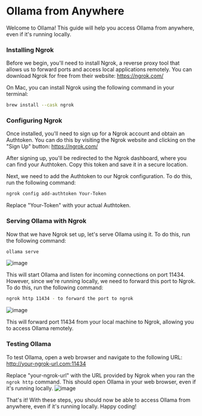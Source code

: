 # Ollama from Anywhere

Welcome to Ollama! This guide will help you access Ollama from anywhere, even if it's running locally.

### Installing Ngrok

Before we begin, you'll need to install Ngrok, a reverse proxy tool that allows us to forward ports and access local applications remotely. You can download Ngrok for free from their website: <https://ngrok.com/>

On Mac, you can install Ngrok using the following command in your terminal:
```bash
brew install --cask ngrok
```
### Configuring Ngrok

Once installed, you'll need to sign up for a Ngrok account and obtain an Authtoken. You can do this by visiting the Ngrok website and clicking on the "Sign Up" button: <https://ngrok.com/>

After signing up, you'll be redirected to the Ngrok dashboard, where you can find your Authtoken. Copy this token and save it in a secure location.

Next, we need to add the Authtoken to our Ngrok configuration. To do this, run the following command:
```bash
ngrok config add-authtoken Your-Token
```
Replace "Your-Token" with your actual Authtoken.

### Serving Ollama with Ngrok

Now that we have Ngrok set up, let's serve Ollama using it. To do this, run the following command:
```bash
ollama serve
```
![image](https://github.com/al-amin/ai-Artificial-Intelligence/assets/2225839/dd49724e-990b-43ad-a186-e55416618511)

This will start Ollama and listen for incoming connections on port 11434. However, since we're running locally, we need to forward this port to Ngrok. To do this, run the following command:
```bash
ngrok http 11434 - to forward the port to ngrok
```
![image](https://github.com/al-amin/ai-Artificial-Intelligence/assets/2225839/a950d89d-fd35-4728-bb4d-6053620a9701)

This will forward port 11434 from your local machine to Ngrok, allowing you to access Ollama remotely.

### Testing Ollama

To test Ollama, open a web browser and navigate to the following URL: <http://your-ngrok-url.com:11434>

Replace "your-ngrok-url" with the URL provided by Ngrok when you ran the `ngrok http` command. This should open Ollama in your web browser, even if it's running locally.
![image](https://github.com/al-amin/ai-Artificial-Intelligence/assets/2225839/bec34d62-f77f-4380-a715-314b7c19dd7e)

That's it! With these steps, you should now be able to access Ollama from anywhere, even if it's running locally. Happy coding!
